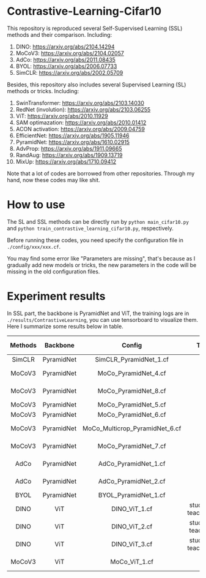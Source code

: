 # Contrastive-Learning-Cifar10

This repository is reproduced several Self-Supervised Learning (SSL) methods and their comparison.
Including:

1. DINO: https://arxiv.org/abs/2104.14294
2. MoCoV3: https://arxiv.org/abs/2104.02057
3. AdCo: https://arxiv.org/abs/2011.08435
4. BYOL: https://arxiv.org/abs/2006.07733
5. SimCLR: https://arxiv.org/abs/2002.05709


Besides, this repository also includes several Supervised Learning (SL) methods or tricks.
Including:
1. SwinTransformer: https://arxiv.org/abs/2103.14030
2. RedNet (involution): https://arxiv.org/abs/2103.06255
3. ViT: https://arxiv.org/abs/2010.11929
4. SAM optimazation: https://arxiv.org/abs/2010.01412
5. ACON activation: https://arxiv.org/abs/2009.04759
6. EfficientNet: https://arxiv.org/abs/1905.11946
7. PyramidNet: https://arxiv.org/abs/1610.02915
8. AdvProp: https://arxiv.org/abs/1911.09665
9. RandAug: https://arxiv.org/abs/1909.13719
10. MixUp: https://arxiv.org/abs/1710.09412

Note that a lot of codes are borrowed from other repositories. Through my hand, now these codes may like shit.

# How to use
The SL and SSL methods can be directly run by `python main_cifar10.py` and `python train_contrastive_learning_cifar10.py`, respectively.

Before running these codes, you need specify the configuration file in `./config/xxx/xxx.cf`.

You may find some error like "Parameters are missing", that's because as I gradually add new models or tricks,
 the new parameters in the code will be missing in the old configuration files.
 

# Experiment results
In SSL part, the backbone is PyramidNet and ViT, the training logs are in `./results/ContrastiveLearning`, you can use tensorboard to visualize them. 
Here I summarize some results below in table.

Methods|Backbone|Config|Temperature|Other param|kNN Top1
:--:|:--:|:--:|:--:|:--:|:--:
SimCLR|PyramidNet|SimCLR_PyramidNet_1.cf|0.2|None|86.46
MoCoV3|PyramidNet|MoCo_PyramidNet_4.cf|0.07|memory_bank=True<br>K=4096|84.98
MoCoV3|PyramidNet|MoCo_PyramidNet_8.cf|0.07|memory_bank=True<br>K=10240|84.55
MoCoV3|PyramidNet|MoCo_PyramidNet_5.cf|0.07|memory_bank=False|83.37
MoCoV3|PyramidNet|MoCo_PyramidNet_6.cf|0.2|memory_bank=False|88.27
MoCoV3|PyramidNet|MoCo_Multicrop_PyramidNet_6.cf|0.2|memory_bank=False<br>local_crops=8|93.79
MoCoV3|PyramidNet|MoCo_PyramidNet_7.cf|0.2|memory_bank=True<br>K=10240|89.46
AdCo|PyramidNet|AdCo_PyramidNet_1.cf|0.12|memory_lr=3.0<br>mem_t=0.02|81.27
AdCo|PyramidNet|AdCo_PyramidNet_2.cf|0.2|memory_lr=1.0<br>mem_t=0.1|86.17
BYOL|PyramidNet|BYOL_PyramidNet_1.cf|None|None|89.22
DINO|ViT|DINO_ViT_1.cf|student_temp=0.1<br>teacher_temp=0.04|lr=5e-4<br>local_crops=8|83.93
DINO|ViT|DINO_ViT_2.cf|student_temp=0.2<br>teacher_temp=0.1|lr=5e-4<br>local_crops=8|83.78
DINO|ViT|DINO_ViT_3.cf|student_temp=0.1<br>teacher_temp=0.04|lr=5e-4|77.92
MoCoV3|ViT|MoCo_ViT_1.cf|0.1|memory_bank=True<br>local_crops=8|72.14

